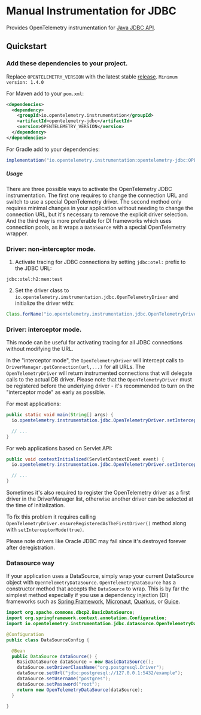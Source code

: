 # Manual Instrumentation for JDBC

Provides OpenTelemetry instrumentation for
[Java JDBC API](https://docs.oracle.com/javase/8/docs/technotes/guides/jdbc/).

## Quickstart

### Add these dependencies to your project.

Replace `OPENTELEMETRY_VERSION` with the latest stable
[release](https://mvnrepository.com/artifact/io.opentelemetry). `Minimum version: 1.4.0`

For Maven add to your `pom.xml`:

```xml
<dependencies>
  <dependency>
    <groupId>io.opentelemetry.instrumentation</groupId>
    <artifactId>opentelemetry-jdbc</artifactId>
    <version>OPENTELEMETRY_VERSION</version>
  </dependency>
</dependencies>
```

For Gradle add to your dependencies:

```groovy
implementation("io.opentelemetry.instrumentation:opentelemetry-jdbc:OPENTELEMETRY_VERSION")
```

##### Usage

There are three possible ways to activate the OpenTelemetry JDBC instrumentation. The first one requires
to change the connection URL and switch to use a special OpenTelemetry driver. The second method
only requires minimal changes in your application without needing to change the connection URL, but
it's necessary to remove the explicit driver selection. And the third way is more preferable for DI frameworks
which uses connection pools, as it wraps a `DataSource` with a special OpenTelemetry wrapper.

### Driver: non-interceptor mode.

1. Activate tracing for JDBC connections by setting `jdbc:otel:` prefix to the JDBC URL:

```
jdbc:otel:h2:mem:test
```

2. Set the driver class to `io.opentelemetry.instrumentation.jdbc.OpenTelemetryDriver` and
   initialize the driver with:

```java
Class.forName("io.opentelemetry.instrumentation.jdbc.OpenTelemetryDriver");
```

### Driver: interceptor mode.

This mode can be useful for activating tracing for all JDBC connections without modifying the URL.

In the "interceptor mode", the `OpenTelemetryDriver` will intercept calls to
`DriverManager.getConnection(url,...)` for all URLs. The `OpenTelemetryDriver` will return instrumented
connections that will delegate calls to the actual DB driver. Please note that the `OpenTelemetryDriver` must be
registered before the underlying driver - it's recommended to turn on the "interceptor mode" as early as possible.

For most applications:

```java
public static void main(String[] args) {
  io.opentelemetry.instrumentation.jdbc.OpenTelemetryDriver.setInterceptorMode(true);

  // ...
}

```

For web applications based on Servlet API:

```java
public void contextInitialized(ServletContextEvent event) {
  io.opentelemetry.instrumentation.jdbc.OpenTelemetryDriver.setInterceptorMode(true);

  // ...
}
```

Sometimes it's also required to register the OpenTelemetry driver as a first driver in the
DriverManager list, otherwise another driver can be selected at the time of initialization.

To fix this problem it requires calling `OpenTelemetryDriver.ensureRegisteredAsTheFirstDriver()`
method along with `setInterceptorMode(true)`.

Please note drivers like Oracle JDBC may fail since it's destroyed forever after deregistration.

### Datasource way

If your application uses a DataSource, simply wrap your current DataSource object with
`OpenTelemetryDataSource`. `OpenTelemetryDataSource` has a constructor method that accepts the
`DataSource` to wrap. This is by far the simplest method especially if you use a dependency
injection (DI) frameworks such as [Spring Framework](https://spring.io/projects/spring-framework),
[Micronaut](https://micronaut.io), [Quarkus](https://quarkus.io), or
[Guice](https://github.com/google/guice).

```java
import org.apache.commons.dbcp2.BasicDataSource;
import org.springframework.context.annotation.Configuration;
import io.opentelemetry.instrumentation.jdbc.datasource.OpenTelemetryDataSource;

@Configuration
public class DataSourceConfig {

  @Bean
  public DataSource dataSource() {
    BasicDataSource dataSource = new BasicDataSource();
    dataSource.setDriverClassName("org.postgresql.Driver");
    dataSource.setUrl("jdbc:postgresql://127.0.0.1:5432/example");
    dataSource.setUsername("postgres");
    dataSource.setPassword("root");
    return new OpenTelemetryDataSource(dataSource);
  }

}
```
